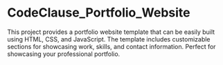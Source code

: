 # CodeClause_Portfolio_Website
This project provides a portfolio website template that can be easily built using HTML, CSS, and JavaScript. The template includes customizable sections for showcasing work, skills, and contact information. Perfect for showcasing your professional portfolio.
